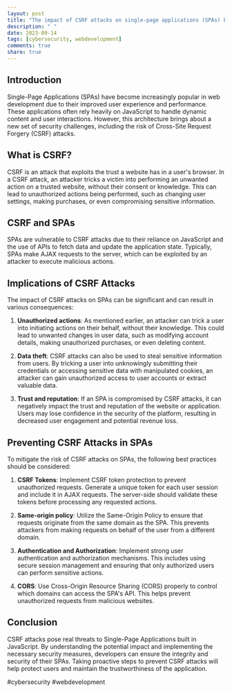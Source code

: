 ```yaml
---
layout: post
title: "The impact of CSRF attacks on single-page applications (SPAs) built in JavaScript"
description: " "
date: 2023-09-14
tags: [cybersecurity, webdevelopment]
comments: true
share: true
---
```


## Introduction
Single-Page Applications (SPAs) have become increasingly popular in web development due to their improved user experience and performance. These applications often rely heavily on JavaScript to handle dynamic content and user interactions. However, this architecture brings about a new set of security challenges, including the risk of Cross-Site Request Forgery (CSRF) attacks.

## What is CSRF?
CSRF is an attack that exploits the trust a website has in a user's browser. In a CSRF attack, an attacker tricks a victim into performing an unwanted action on a trusted website, without their consent or knowledge. This can lead to unauthorized actions being performed, such as changing user settings, making purchases, or even compromising sensitive information.

## CSRF and SPAs
SPAs are vulnerable to CSRF attacks due to their reliance on JavaScript and the use of APIs to fetch data and update the application state. Typically, SPAs make AJAX requests to the server, which can be exploited by an attacker to execute malicious actions.

## Implications of CSRF Attacks
The impact of CSRF attacks on SPAs can be significant and can result in various consequences:

1. **Unauthorized actions**: As mentioned earlier, an attacker can trick a user into initiating actions on their behalf, without their knowledge. This could lead to unwanted changes in user data, such as modifying account details, making unauthorized purchases, or even deleting content.

2. **Data theft**: CSRF attacks can also be used to steal sensitive information from users. By tricking a user into unknowingly submitting their credentials or accessing sensitive data with manipulated cookies, an attacker can gain unauthorized access to user accounts or extract valuable data.

3. **Trust and reputation**: If an SPA is compromised by CSRF attacks, it can negatively impact the trust and reputation of the website or application. Users may lose confidence in the security of the platform, resulting in decreased user engagement and potential revenue loss.

## Preventing CSRF Attacks in SPAs
To mitigate the risk of CSRF attacks on SPAs, the following best practices should be considered:

1. **CSRF Tokens**: Implement CSRF token protection to prevent unauthorized requests. Generate a unique token for each user session and include it in AJAX requests. The server-side should validate these tokens before processing any requested actions.

2. **Same-origin policy**: Utilize the Same-Origin Policy to ensure that requests originate from the same domain as the SPA. This prevents attackers from making requests on behalf of the user from a different domain.

3. **Authentication and Authorization**: Implement strong user authentication and authorization mechanisms. This includes using secure session management and ensuring that only authorized users can perform sensitive actions.

4. **CORS**: Use Cross-Origin Resource Sharing (CORS) properly to control which domains can access the SPA's API. This helps prevent unauthorized requests from malicious websites.

## Conclusion
CSRF attacks pose real threats to Single-Page Applications built in JavaScript. By understanding the potential impact and implementing the necessary security measures, developers can ensure the integrity and security of their SPAs. Taking proactive steps to prevent CSRF attacks will help protect users and maintain the trustworthiness of the application.

#cybersecurity #webdevelopment